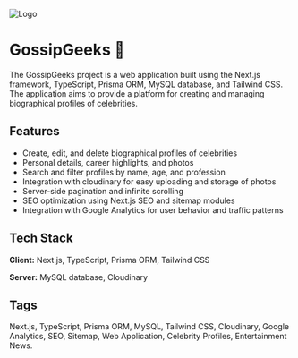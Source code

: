 ![Logo](https://res.cloudinary.com/djf5aoidz/image/upload/v1680797874/black_png_ydedhq.png)

# GossipGeeks 👋

The GossipGeeks project is a web application built using the Next.js framework, TypeScript, Prisma ORM, MySQL database, and Tailwind CSS. The application aims to provide a platform for creating and managing biographical profiles of celebrities.

## Features

- Create, edit, and delete biographical profiles of celebrities
- Personal details, career highlights, and photos
- Search and filter profiles by name, age, and profession
- Integration with cloudinary for easy uploading and storage of photos
- Server-side pagination and infinite scrolling
- SEO optimization using Next.js SEO and sitemap modules
- Integration with Google Analytics for user behavior and traffic patterns

## Tech Stack

**Client:** Next.js, TypeScript, Prisma ORM, Tailwind CSS

**Server:** MySQL database, Cloudinary

## Tags

Next.js, TypeScript, Prisma ORM, MySQL, Tailwind CSS, Cloudinary, Google Analytics, SEO, Sitemap, Web Application, Celebrity Profiles, Entertainment News.
